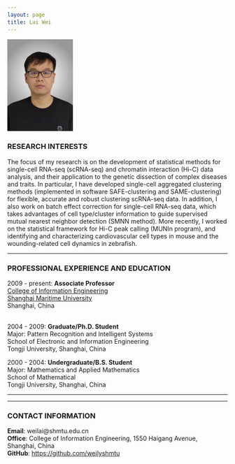 ```yaml
---
layout: page
title: Lai Wei
---
```


<div class="container">
    <div class="row-fluid">
        <div class="span2">
        <a href="assets/LaiWei.jpg">
            <img src="assets/LaiWei.jpg" height="210" width="150" title="Lai Wei" alt="Lai Wei"/>
        </a>
        </div>
    </div>
</div>


### RESEARCH INTERESTS

The focus of my research is on the development of statistical methods for single-cell RNA-seq (scRNA-seq) and chromatin interaction (Hi-C) data analysis, and their application to the genetic dissection of complex diseases and traits. In particular, I have developed single-cell aggregated clustering methods (implemented in software SAFE-clustering and SAME-clustering) for flexible, accurate and robust clustering scRNA-seq data. In addition, I also work on batch effect correction for single-cell RNA-seq data, which takes advantages of cell type/cluster information to guide supervised mutual nearest neighbor detection (SMNN method). More recently, I worked on the statistical framework for Hi-C peak calling (MUNIn program), and identifying and characterizing cardiovascular cell types in mouse and the wounding-related cell dynamics in zebrafish.

---

### PROFESSIONAL EXPERIENCE AND EDUCATION

<div class="container">
    <div class="row-fluid">
            2009 - present:  <b>Associate Professor</b><br/>
            <a href="https://cie.shmtu.edu.cn/">College of Information Engineering</a><br/>
            <a href="https://www.shmtu.edu.cn/">Shanghai Maritime University</a><br/>
            Shanghai, China <br/><br/>
    </div>
</div>


2004 - 2009:  <b>Graduate/Ph.D. Student</b><br/>
    Major: Pattern Recognition and Intelligent Systems<br/>
    School of Electronic and Information Engineering<br/>
    Tongji University, Shanghai, China<br/>


2000 - 2004:  <b>Undergraduate/B.S. Student</b><br/>
    Major: Mathematics and Applied Mathematics<br/>
    School of Mathematical<br/>
    Tongji University, Shanghai, China<br/>

---



---

### CONTACT INFORMATION

<div class="container">
    <div class="row-fluid">
            <b>Email</b>: weilai@shmtu.edu.cn<br/>
            <b>Office</b>: College of Information Engineering, 1550 Haigang Avenue, Shanghai, China<br/>
            <b>GitHub</b>: <a href="https://github.com/weilyshmtu">https://github.com/weilyshmtu</a><br/>
    </div>
</div>
